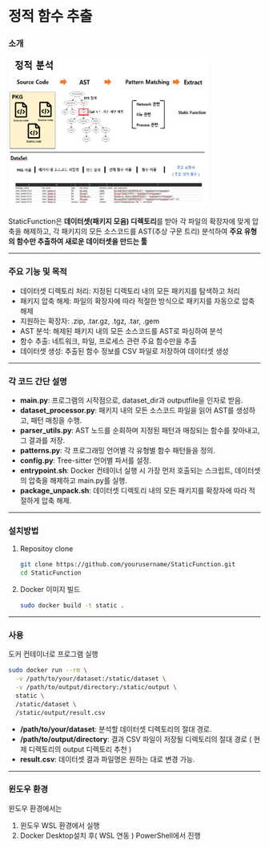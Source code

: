 # 정적 함수 추출 

### 소개
<img src="https://github.com/SJoon99/Static_Function/blob/main/image%20(1).png"  width="400" height="300"/>

StaticFunction은 **데이터셋(패키지 모음) 디렉토리**를 받아 각 파일의 확장자에 맞게 압축을 해제하고, 각 패키지의 모든 소스코드를 AST(추상 구문 트리) 분석하여 **주요 유형의 함수만 추출하여 새로운 데이터셋을 만드는 툴**

---
### 주요 기능 및 목적

- 데이터셋 디렉토리 처리: 지정된 디렉토리 내의 모든 패키지를 탐색하고 처리
- 패키지 압축 해제: 파일의 확장자에 따라 적절한 방식으로 패키지를 자동으로 압축 해제
- 지원하는 확장자: .zip, .tar.gz, .tgz, .tar, .gem
- AST 분석: 해제된 패키지 내의 모든 소스코드를 AST로 파싱하여 분석
- 함수 추출: 네트워크, 파일, 프로세스 관련 주요 함수만을 추출
- 데이터셋 생성: 추출된 함수 정보를 CSV 파일로 저장하여 데이터셋 생성

---
### 각 코드 간단 설명 

- **main.py**: 프로그램의 시작점으로, dataset_dir과 outputfile을 인자로 받음.
- **dataset_processor.py**: 패키지 내의 모든 소스코드 파일을 읽어 AST를 생성하고, 패턴 매칭을 수행.
- **parser_utils.py**: AST 노드를 순회하며 지정된 패턴과 매칭되는 함수를 찾아내고, 그 결과를 저장.
- **patterns.py**: 각 프로그래밍 언어별 각 유형별 함수 패턴들을 정의.
- **config.py**: Tree-sitter 언어별 파서를 설정.
- **entrypoint.sh**: Docker 컨테이너 실행 시 가장 먼저 호출되는 스크립트, 데이터셋의 압축을 해제하고 main.py를 실행.
- **package_unpack.sh**: 데이터셋 디렉토리 내의 모든 패키지를 확장자에 따라 적절하게 압축 해제.

---
### 설치방법

1. Repositoy clone
   
   ```bash
   git clone https://github.com/yourusername/StaticFunction.git
   cd StaticFunction

2. Docker 이미지 빌드
   
   ```bash
   sudo docker build -t static .
---
### 사용
도커 컨테이너로 프로그램 실행
```bash
sudo docker run --rm \
  -v /path/to/your/dataset:/static/dataset \
  -v /path/to/output/directory:/static/output \
  static \
  /static/dataset \
  /static/output/result.csv
```
- **/path/to/your/dataset**: 분석할 데이터셋 디렉토리의 절대 경로.
- **/path/to/output/directory**: 결과 CSV 파일이 저장될 디렉토리의 절대 경로 ( 현제 디렉토리의 output 디렉토리 추천 )
- **result.csv**: 데이터셋 결과 파일명은 원하는 대로 변경 가능.

---
### 윈도우 환경
윈도우 환경에서는
1. 윈도우 WSL 환경에서 실행
2. Docker Desktop설치 후( WSL 연동 ) PowerShell에서 진행
   
